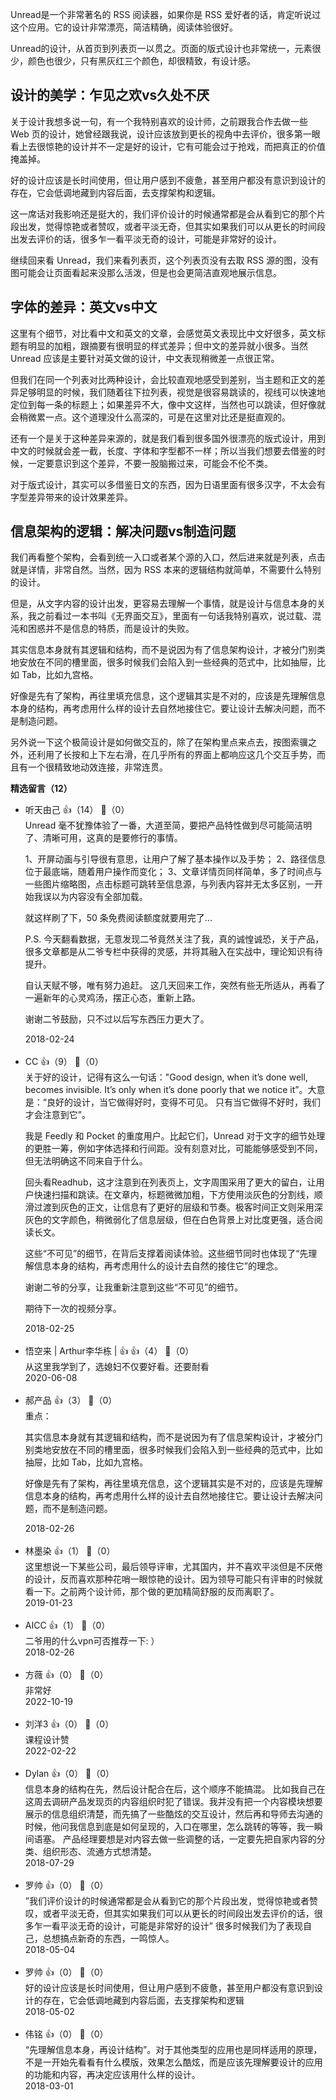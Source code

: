 Unread是一个非常著名的 RSS 阅读器，如果你是 RSS 爱好者的话，肯定听说过这个应用。它的设计非常漂亮，简洁精确，阅读体验很好。

Unread的设计，从首页到列表页一以贯之。页面的版式设计也非常统一，元素很少，颜色也很少，只有黑灰红三个颜色，却很精致，有设计感。

## 设计的美学：乍见之欢vs久处不厌

关于设计我想多说一句，有一个我特别喜欢的设计师，之前跟我合作去做一些 Web 页的设计，她曾经跟我说，设计应该放到更长的视角中去评价，很多第一眼看上去很惊艳的设计并不一定是好的设计，它有可能会过于抢戏，而把真正的价值掩盖掉。

好的设计应该是长时间使用，但让用户感到不疲惫，甚至用户都没有意识到设计的存在，它会低调地藏到内容后面，去支撑架构和逻辑。

这一席话对我影响还是挺大的，我们评价设计的时候通常都是会从看到它的那个片段出发，觉得惊艳或者赞叹，或者平淡无奇，但其实如果我们可以从更长的时间段出发去评价的话，很多乍一看平淡无奇的设计，可能是非常好的设计。

继续回来看 Unread，我们来看列表页，这个列表页没有去取 RSS 源的图，没有图可能会让页面看起来没那么活泼，但是也会更简洁直观地展示信息。

## 字体的差异：英文vs中文

这里有个细节，对比看中文和英文的文章，会感觉英文表现比中文好很多，英文标题有明显的加粗，跟摘要有很明显的样式差异；但中文的差异就小很多。当然 Unread 应该是主要针对英文做的设计，中文表现稍微差一点很正常。

但我们在同一个列表对比两种设计，会比较直观地感受到差别，当主题和正文的差异足够明显的时候，我们随着往下拉列表，视觉是很容易跳读的，视线可以快速地定位到每一条的标题上；如果差异不大，像中文这样，当然也可以跳读，但好像就会稍微累一点。这个道理没什么高深的，可是在这里对比还是挺直观的。

还有一个是关于这种差异来源的，就是我们看到很多国外很漂亮的版式设计，用到中文的时候就会差一截，长度、字体和字型都不一样；所以当我们想要去借鉴的时候，一定要意识到这个差异，不要一股脑搬过来，可能会不伦不类。

对于版式设计，其实可以多借鉴日文的东西，因为日语里面有很多汉字，不太会有字型差异带来的设计效果差异。

## 信息架构的逻辑：解决问题vs制造问题

我们再看整个架构，会看到统一入口或者某个源的入口，然后进来就是列表，点击就是详情，非常自然。当然，因为 RSS 本来的逻辑结构就简单，不需要什么特别的设计。

但是，从文字内容的设计出发，更容易去理解一个事情，就是设计与信息本身的关系，我之前看过一本书叫《无界面交互》，里面有一句话我特别喜欢，说过载、混沌和困惑并不是信息的特质，而是设计的失败。

其实信息本身就有其逻辑和结构，而不是说因为有了信息架构设计，才被分门别类地安放在不同的槽里面，很多时候我们会陷入到一些经典的范式中，比如抽屉，比如 Tab，比如九宫格。

好像是先有了架构，再往里填充信息，这个逻辑其实是不对的，应该是先理解信息本身的结构，再考虑用什么样的设计去自然地接住它。要让设计去解决问题，而不是制造问题。

另外说一下这个极简设计是如何做交互的，除了在架构里点来点去，按图索骥之外，还利用了长按和上下左右滑，在几乎所有的界面上都响应这几个交互手势，而且有一个很精致地动效连接，非常连贯。
<div><strong>精选留言（12）</strong></div><ul>
<li><span>听天由己</span> 👍（14） 💬（0）<div>Unread 毫不犹豫体验了一番，大道至简，要把产品特性做到尽可能简洁明了、清晰可用，这真的是要修行的事情。

1、开屏动画与引导很有意思，让用户了解了基本操作以及手势；
2、路径信息位于最底端，随着用户操作而变化；
3、文章详情页同样简单，多了时间点与一些图片缩略图，点击标题可跳转至信息源，与列表内容并无太多区别，一开始我误以为内容没有全部加载。

就这样刷了下，50 条免费阅读额度就要用完了...

P.S.  今天翻看数据，无意发现二爷竟然关注了我，真的诚惶诚恐，关于产品，很多文章都是从二爷专栏中获得的灵感，并将其融入在实战中，理论知识有待提升。

自认天赋不够，唯有努力追赶。 这几天回来工作，突然有些无所适从，再看了一遍新年的心灵鸡汤，摆正心态，重新上路。

谢谢二爷鼓励，只不过以后写东西压力更大了。</div>2018-02-24</li><br/><li><span>CC</span> 👍（9） 💬（0）<div>关于好的设计，记得有这么一句话：&quot;Good design, when it’s done well, becomes invisible. It’s only when it’s done poorly that we notice it”。大意是：“良好的设计，当它做得好时，变得不可见。 只有当它做得不好时，我们才会注意到它”。

我是 Feedly 和 Pocket 的重度用户。比起它们，Unread 对于文字的细节处理的更胜一筹，例如字体选择和行间距。没有刻意对比，可能能够感受到不同，但无法明确这不同来自于什么。

回头看Readhub，这才注意到在列表页上，文字周围采用了更大的留白，让用户快速扫描和跳读。在文章内，标题微微加粗，下方使用淡灰色的分割线，顺滑过渡到灰色的正文，让信息有了更好的层级和节奏。极客时间正文则采用深灰色的文字颜色，稍微弱化了信息层级，但在白色背景上对比度更强，适合阅读长文。

这些“不可见”的细节，在背后支撑着阅读体验。这些细节同时也体现了“先理解信息本身的结构，再考虑用什么的设计去自然的接住它”的理念。

谢谢二爷的分享，让我重新注意到这些“不可见”的细节。

期待下一次的视频分享。</div>2018-02-25</li><br/><li><span>悟空来 |  Arthur李华栋  |  👍</span> 👍（4） 💬（0）<div>从这里我学到了，选媳妇不仅要好看。还要耐看</div>2020-06-08</li><br/><li><span>郝产品</span> 👍（3） 💬（0）<div>重点：

其实信息本身就有其逻辑和结构，而不是说因为有了信息架构设计，才被分门别类地安放在不同的槽里面，很多时候我们会陷入到一些经典的范式中，比如抽屉，比如 Tab，比如九宫格。

好像是先有了架构，再往里填充信息，这个逻辑其实是不对的，应该是先理解信息本身的结构，再考虑用什么样的设计去自然地接住它。要让设计去解决问题，而不是制造问题。</div>2018-02-26</li><br/><li><span>林墨染</span> 👍（1） 💬（0）<div>这里想说一下某些公司，最后领导评审，尤其国内，并不喜欢平淡但是不厌倦的设计，反而喜欢那种花哨一眼惊艳的设计。因为领导可能只有评审的时候就看一下。之前两个设计师，那个做的更加精简舒服的反而离职了。</div>2019-01-23</li><br/><li><span>AICC</span> 👍（1） 💬（0）<div>二爷用的什么vpn可否推荐一下: ）</div>2018-02-26</li><br/><li><span>方薇</span> 👍（0） 💬（0）<div>非常好</div>2022-10-19</li><br/><li><span>刘洋3</span> 👍（0） 💬（0）<div>课程设计赞</div>2022-02-22</li><br/><li><span>Dylan</span> 👍（0） 💬（0）<div>信息本身的结构在先，然后设计配合在后，这个顺序不能搞混。
比如我自己在这周去调研产品发现页的内容组织时犯了错误。我并没有把一个内容模块想要展示的信息组织清楚，而先搞了一些酷炫的交互设计，然后再和导师去沟通的时候，他问我信息到底是如何呈现的，入口在哪里，怎么跳转的等等，我一瞬间语塞。
产品经理要想是对内容去做一些调整的话，一定要先把自家内容的分类、组织形态、流通方式想清楚。</div>2018-07-29</li><br/><li><span>罗帅</span> 👍（0） 💬（0）<div>”我们评价设计的时候通常都是会从看到它的那个片段出发，觉得惊艳或者赞叹，或者平淡无奇，但其实如果我们可以从更长的时间段出发去评价的话，很多乍一看平淡无奇的设计，可能是非常好的设计”  很多时候我们为了表现自己，总想搞点新奇的东西，一鸣惊人。</div>2018-05-04</li><br/><li><span>罗帅</span> 👍（0） 💬（0）<div>好的设计应该是长时间使用，但让用户感到不疲惫，甚至用户都没有意识到设计的存在，它会低调地藏到内容后面，去支撑架构和逻辑</div>2018-05-02</li><br/><li><span>伟铭</span> 👍（0） 💬（0）<div>“先理解信息本身，再设计结构”。对于其他类型的应用也是同样适用的原理，不是一开始先看看有什么模版，效果怎么酷炫，而是应该先理解要设计的应用的功能和内容，再决定应该用什么样的设计。</div>2018-03-01</li><br/>
</ul>